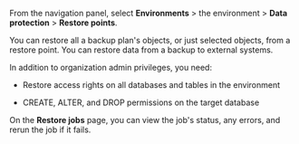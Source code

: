 From the navigation panel, select **Environments** > the environment > **Data protection** > **Restore points**.

You can restore all a backup plan's objects, or just selected objects, from a restore point. You can restore data from a backup to external systems.

In addition to organization admin privileges, you need:

-   Restore access rights on all databases and tables in the environment


-   CREATE, ALTER, and DROP permissions on the target database


On the **Restore jobs** page, you can view the job's status, any errors, and rerun the job if it fails.

